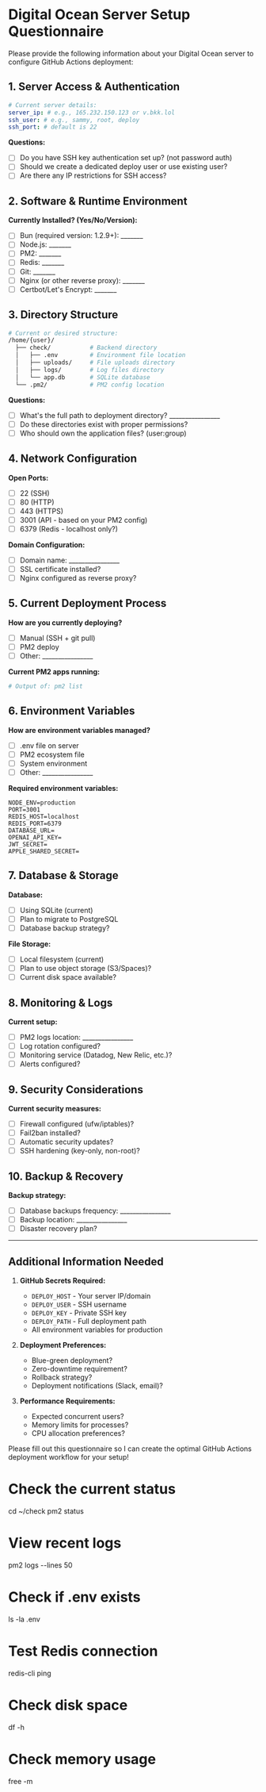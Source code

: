 # Digital Ocean Server Setup Questionnaire

Please provide the following information about your Digital Ocean server to configure GitHub Actions deployment:

## 1. Server Access & Authentication

```yaml
# Current server details:
server_ip: # e.g., 165.232.150.123 or v.bkk.lol
ssh_user: # e.g., sammy, root, deploy
ssh_port: # default is 22
```

**Questions:**
- [ ] Do you have SSH key authentication set up? (not password auth)
- [ ] Should we create a dedicated deploy user or use existing user?
- [ ] Are there any IP restrictions for SSH access?

## 2. Software & Runtime Environment

**Currently Installed? (Yes/No/Version):**
- [ ] Bun (required version: 1.2.9+): _______
- [ ] Node.js: _______
- [ ] PM2: _______
- [ ] Redis: _______
- [ ] Git: _______
- [ ] Nginx (or other reverse proxy): _______
- [ ] Certbot/Let's Encrypt: _______

## 3. Directory Structure

```bash
# Current or desired structure:
/home/{user}/
  ├── check/           # Backend directory
  │   ├── .env         # Environment file location
  │   ├── uploads/     # File uploads directory
  │   ├── logs/        # Log files directory
  │   └── app.db       # SQLite database
  └── .pm2/            # PM2 config location
```

**Questions:**
- [ ] What's the full path to deployment directory? ________________
- [ ] Do these directories exist with proper permissions?
- [ ] Who should own the application files? (user:group)

## 4. Network Configuration

**Open Ports:**
- [ ] 22 (SSH)
- [ ] 80 (HTTP)
- [ ] 443 (HTTPS)
- [ ] 3001 (API - based on your PM2 config)
- [ ] 6379 (Redis - localhost only?)

**Domain Configuration:**
- [ ] Domain name: ________________
- [ ] SSL certificate installed?
- [ ] Nginx configured as reverse proxy?

## 5. Current Deployment Process

**How are you currently deploying?**
- [ ] Manual (SSH + git pull)
- [ ] PM2 deploy
- [ ] Other: ________________

**Current PM2 apps running:**
```bash
# Output of: pm2 list
```

## 6. Environment Variables

**How are environment variables managed?**
- [ ] .env file on server
- [ ] PM2 ecosystem file
- [ ] System environment
- [ ] Other: ________________

**Required environment variables:**
```env
NODE_ENV=production
PORT=3001
REDIS_HOST=localhost
REDIS_PORT=6379
DATABASE_URL=
OPENAI_API_KEY=
JWT_SECRET=
APPLE_SHARED_SECRET=
```

## 7. Database & Storage

**Database:**
- [ ] Using SQLite (current)
- [ ] Plan to migrate to PostgreSQL
- [ ] Database backup strategy?

**File Storage:**
- [ ] Local filesystem (current)
- [ ] Plan to use object storage (S3/Spaces)?
- [ ] Current disk space available?

## 8. Monitoring & Logs

**Current setup:**
- [ ] PM2 logs location: ________________
- [ ] Log rotation configured?
- [ ] Monitoring service (Datadog, New Relic, etc.)?
- [ ] Alerts configured?

## 9. Security Considerations

**Current security measures:**
- [ ] Firewall configured (ufw/iptables)?
- [ ] Fail2ban installed?
- [ ] Automatic security updates?
- [ ] SSH hardening (key-only, non-root)?

## 10. Backup & Recovery

**Backup strategy:**
- [ ] Database backups frequency: ________________
- [ ] Backup location: ________________
- [ ] Disaster recovery plan?

---

## Additional Information Needed

1. **GitHub Secrets Required:**
   - `DEPLOY_HOST` - Your server IP/domain
   - `DEPLOY_USER` - SSH username  
   - `DEPLOY_KEY` - Private SSH key
   - `DEPLOY_PATH` - Full deployment path
   - All environment variables for production

2. **Deployment Preferences:**
   - Blue-green deployment?
   - Zero-downtime requirement?
   - Rollback strategy?
   - Deployment notifications (Slack, email)?

3. **Performance Requirements:**
   - Expected concurrent users?
   - Memory limits for processes?
   - CPU allocation preferences?

Please fill out this questionnaire so I can create the optimal GitHub Actions deployment workflow for your setup! 

# Check the current status
cd ~/check
pm2 status

# View recent logs
pm2 logs --lines 50

# Check if .env exists
ls -la .env

# Test Redis connection
redis-cli ping

# Check disk space
df -h

# Check memory usage
free -m 